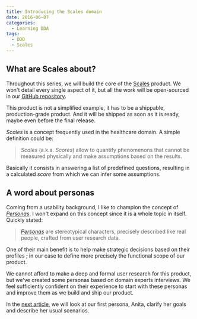 ```yaml
---
title: Introducing the Scales domain
date: 2016-06-07
categories:
  - Learning DDA
tags:
  - DDD
  - Scales
---
```


## What are Scales about?

Throughout this series, we will build the core of the [Scales][] product. We won't detail every single aspect of it, but all the work will be open-sourced in our [GitHub repository][]. 

This product is not a simplified example, it has to be a shippable, production-grade product. And it will be shipped as soon as it is ready, maybe even before the final release.

*Scales* is a concept frequently used in the healthcare domain. A simple definition could be:
> *Scales* (a.k.a. *Scores*) allow to quantify phenomenons that cannot be measured physically and make assumptions based on the results.

Basically it consists in answering a list of predefined questions, resulting in a calculated *score* from which we can infer some assumptions.

[Scales]:				/products/scales
[GitHub repository]:	https://github.com/lysid/scales

<!-- more -->



## A word about personas

Coming from a usability background, I like to champion the concept of *[Personas][]*. I won't expand on this concept since it is a whole topic in itself. Quickly stated:

> *[Personas][]* are stereotypical characters, precisely described like real people, crafted from user research data.

One of their main benefit is to help make strategic decisions based on their profiles ; in our case to define more precisely the functional scope of our product.

We cannot afford to make a deep and formal user research for this product, but we've created some personas based on domain experts interviews. We feel sufficiently confident on their experience to start with these personas and improve them as we build and ship our product.

[Personas]: http://www.amazon.fr/dp/0125662513

In the [next article](/2016/11/15/Meet-Anita/), we will look at our first persona, Anita, clarify her goals and describe her usual scenarios.